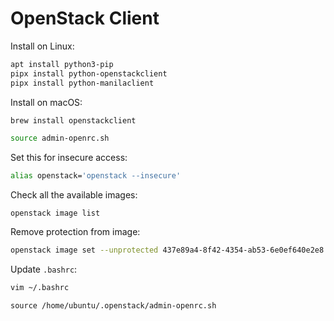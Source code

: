 # OpenStack Client

Install on Linux:
```bash
apt install python3-pip
pipx install python-openstackclient
pipx install python-manilaclient
```

Install on macOS:
```bash
brew install openstackclient
```


```bash
source admin-openrc.sh
```

Set this for insecure access:
```bash
alias openstack='openstack --insecure'
```

Check all the available images:
```
openstack image list
```

Remove protection from image:
```bash
openstack image set --unprotected 437e89a4-8f42-4354-ab53-6e0ef640e2e8
```

Update `.bashrc`:
```bash
vim ~/.bashrc
```
```
source /home/ubuntu/.openstack/admin-openrc.sh
```
